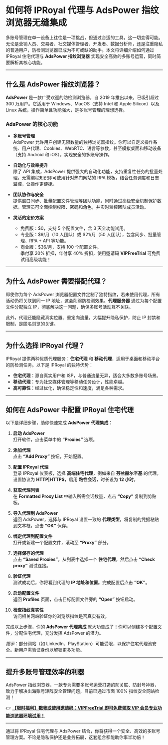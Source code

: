 # 如何将 IPRoyal 代理与 AdsPower 指纹浏览器无缝集成

多账号管理在单一设备上往往是一项挑战，但通过合适的工具，这一切变得可能。无论是营销人员、交易者、社交媒体管理者、开发者、数据分析师，还是注重隐私的普通用户，防检测浏览器已成为不可或缺的助手。本文将详细介绍如何通过 IPRoyal 住宅代理与 **AdsPower 指纹浏览器** 实现安全高效的多账号运营，同时简要解析其核心功能。

---

## 什么是 AdsPower 指纹浏览器？

**AdsPower** 是一款广受欢迎的防检测浏览器，自 2019 年推出以来，已吸引超过 300 万用户。它适用于 Windows、MacOS（支持 Intel 和 Apple Silicon）以及 Linux 系统，操作简单且功能强大，是多账号管理的理想选择。

### AdsPower 的核心功能

- **多账号管理**  
  AdsPower 允许用户创建无限数量的独特浏览器指纹。你可以自定义操作系统、用户代理、Cookies、WebRTC、语言等参数，甚至模拟桌面和移动设备（支持 Android 和 iOS），实现安全的多账号操作。
  
- **自动化与效率提升**  
  除了 API 集成，AdsPower 提供强大的自动化功能，支持重复性任务的批量处理。无需编程知识即可使用针对热门网站的 RPA 模板，结合任务调度和日志监控，让操作更便捷。

- **团队协作与安全**  
  提供窗口同步、批量配置文件管理等团队功能，同时通过高级安全机制保护数据。管理员可全面控制权限、密码和角色，并实时监控团队成员活动。

- **灵活的定价方案**  
  - 免费版：$0，支持 5 个配置文件，含 3 天全功能试用。  
  - 专业版：$9/月（10 人团队）或 $21/月（50 人团队），包含同步、批量管理、RPA + API 等功能。  
  - 商业版：$36/月，支持 100 个配置文件。  
  季付享 20% 折扣，年付享 40% 折扣，使用邀请码 **VIPFreeTrial** 可免费试用高级功能！

---

## 为什么 AdsPower 需要搭配代理？

即使你为每个 AdsPower 浏览器配置文件定制了独特指纹，若未使用代理，所有活动仍将关联到同一 IP 地址，这会削弱防检测效果。**代理服务器** 通过为每个配置文件分配独立 IP，彻底解决这一问题，确保多账号活动互不关联。

此外，代理还能隐藏真实位置、重定向流量，大幅提升隐私保护，防止 IP 封禁和限制，是匿名浏览的关键。

---

## 为什么选择 IPRoyal 代理？

IPRoyal 提供两种优质代理服务：**住宅代理** 和 **移动代理**，适用于桌面和移动平台的防检测任务。以下是 IPRoyal 的独特优势：

- **住宅代理**：源自真实用户和 ISP，与普通流量无异，适合大多数多账号场景。  
- **移动代理**：专为社交媒体管理等移动任务设计，性能卓越。  
- **高可靠性**：经过优化，确保稳定性和速度，满足各种需求。

---

## 如何在 AdsPower 中配置 IPRoyal 住宅代理

以下是详细步骤，助你快速完成 **AdsPower 代理集成**：

1. **启动 AdsPower**  
   打开软件，点击菜单中的 **“Proxies”** 选项。

2. **添加代理**  
   点击 **“Add Proxy”** 按钮，开始配置。

3. **配置 IPRoyal 代理**  
   登录 IPRoyal 仪表板，选择 **高端住宅代理**，例如来自 **芬兰赫尔辛基** 的代理。设置协议为 **HTTP|HTTPS**，启用 **粘性会话**，时长设为 **12 小时**。

4. **获取代理列表**  
   在 **Formatted Proxy List** 中输入所需会话数量，点击 **“Copy”** 复制到剪贴板。

5. **导入代理到 AdsPower**  
   返回 AdsPower，选择与 IPRoyal 设置一致的 **代理类型**，将复制的凭据粘贴到文本框，点击 **“OK”** 保存。

6. **绑定代理到配置文件**  
   打开或新建一个配置文件，滚动至 **“Proxy”** 部分。

7. **选择保存的代理**  
   点击 **“Saved Proxies”**，从列表中选择一个 **住宅代理**，然后点击 **“Check proxy”** 测试连接。

8. **验证代理**  
   测试成功后，你将看到代理的 **IP 地址和位置**。完成配置后点击 **“OK”**。

9. **启动配置文件**  
   返回 **Profiles** 页面，点击目标配置文件旁的 **“Open”** 按钮启动。

10. **检查指纹真实性**  
    访问相关网站验证你的浏览器指纹是否真实有效。

完成以上步骤，你的 **AdsPower 代理集成** 就大功告成了！你可以创建多个配置文件，分配住宅代理，充分发挥 AdsPower 的潜力。

*提示*：部分网站（如 LinkedIn、PlayStation）可能受限，以保护住宅代理池安全。新用户需验证身份以解锁更多功能。

---

## 提升多账号管理效率的利器

AdsPower 指纹浏览器，一款专为需要多账号运营打造的防关联、防封号神器，致力于解决出海账号矩阵安全管理问题，目前已通过市面 100% 指纹安全网站检测！  

👉 **[【限时福利】戳我或使用邀请码：VIPFreeTrial 即可免费领取 VIP 会员专业功能浏览器环境试用！](https://bit.ly/adspower_free)**

---

通过将 IPRoyal 住宅代理与 AdsPower 结合，你将获得一个安全、高效的多账号管理方案。不论是隐私保护还是业务拓展，这套组合都能助你事半功倍！